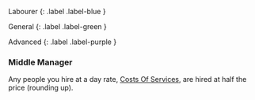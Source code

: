Labourer
{: .label .label-blue }

General
{: .label .label-green }

Advanced
{: .label .label-purple }

### Middle Manager

Any people you hire at a day rate, [Costs Of Services](Services#Costs%20Of%20Services), are hired at half the price (rounding up).
